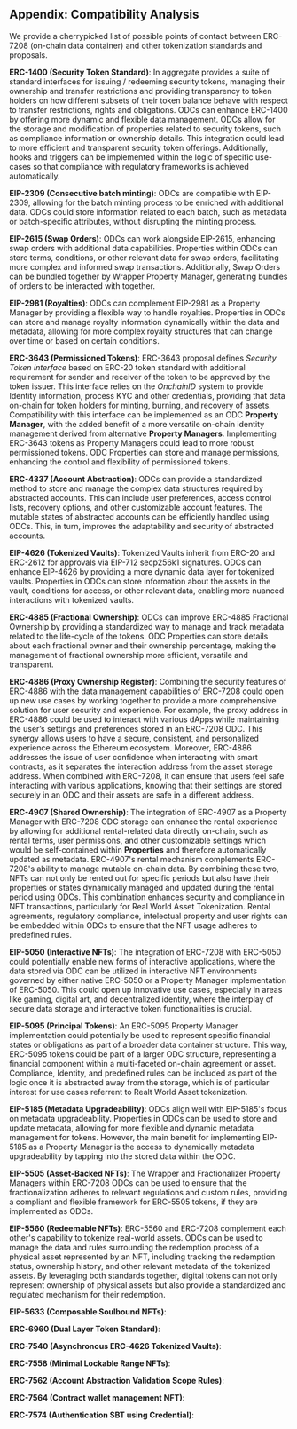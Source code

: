 
## Appendix: Compatibility Analysis

We provide a cherrypicked list of possible points of contact between ERC-7208 (on-chain data container) and other tokenization standards and proposals.

**ERC-1400 (Security Token Standard)**: In aggregate provides a suite of standard interfaces for issuing / redeeming security tokens, managing their ownership and transfer restrictions and providing transparency to token holders on how different subsets of their token balance behave with respect to transfer restrictions, rights and obligations. ODCs can enhance ERC-1400 by offering more dynamic and flexible data management. ODCs allow for the storage and modification of properties related to security tokens, such as compliance information or ownership details. This integration could lead to more efficient and transparent security token offerings. Additionally, hooks and triggers can be implemented within the logic of specific use-cases so that compliance with regulatory frameworks is achieved automatically.

**EIP-2309 (Consecutive batch minting)**: ODCs are compatible with EIP-2309, allowing for the batch minting process to be enriched with additional data. ODCs could store information related to each batch, such as metadata or batch-specific attributes, without disrupting the minting process.

**EIP-2615 (Swap Orders)**: ODCs can work alongside EIP-2615, enhancing swap orders with additional data capabilities. Properties within ODCs can store terms, conditions, or other relevant data for swap orders, facilitating more complex and informed swap transactions. Additionally, Swap Orders can be bundled together by Wrapper Property Manager, generating bundles of orders to be interacted with together.

**EIP-2981 (Royalties)**: ODCs can complement EIP-2981 as a Property Manager by providing a flexible way to handle royalties. Properties in ODCs can store and manage royalty information dynamically within the data and metadata, allowing for more complex royalty structures that can change over time or based on certain conditions.

**ERC-3643 (Permissioned Tokens)**: ERC-3643 proposal defines *Security Token interface* based on ERC-20 token standard with additional requirement for sender and receiver of the token to be approved by the token issuer. This interface relies on the *OnchainID* system to provide Identity information, process KYC and other credentials, providing that data on-chain for token holders for minting, burning, and recovery of assets. Compatibility with this interface can be implemented as an ODC **Property Manager**, with the added benefit of a more versatile on-chain identity management derived from alternative **Property Managers**. Implementing ERC-3643 tokens as Property Managers could lead to more robust permissioned tokens. ODC Properties can store and manage permissions, enhancing the control and flexibility of permissioned tokens.

**ERC-4337 (Account Abstraction)**: ODCs can provide a standardized method to store and manage the complex data structures required by abstracted accounts. This can include user preferences, access control lists, recovery options, and other customizable account features. The mutable states of abstracted accounts can be efficiently handled using ODCs. This, in turn, improves the adaptability and security of abstracted accounts.

**EIP-4626 (Tokenized Vaults)**: Tokenized Vaults inherit from ERC-20 and ERC-2612 for approvals via EIP-712 secp256k1 signatures. ODCs can enhance EIP-4626 by providing a more dynamic data layer for tokenized vaults. Properties in ODCs can store information about the assets in the vault, conditions for access, or other relevant data, enabling more nuanced interactions with tokenized vaults.

**ERC-4885 (Fractional Ownership)**: ODCs can improve ERC-4885 Fractional Ownership by providing a standardized way to manage and track metadata related to the life-cycle of the tokens. ODC Properties can store details about each fractional owner and their ownership percentage, making the management of fractional ownership more efficient, versatile and transparent.

**ERC-4886 (Proxy Ownership Register)**: Combining the security features of ERC-4886 with the data management capabilities of ERC-7208 could open up new use cases by working together to provide a more comprehensive solution for user security and experience. For example, the proxy address in ERC-4886 could be used to interact with various dApps while maintaining the user’s settings and preferences stored in an ERC-7208 ODC. This synergy allows users to have a secure, consistent, and personalized experience across the Ethereum ecosystem. Moreover, ERC-4886 addresses the issue of user confidence when interacting with smart contracts, as it separates the interaction address from the asset storage address. When combined with ERC-7208, it can ensure that users feel safe interacting with various applications, knowing that their settings are stored securely in an ODC and their assets are safe in a different address.

**ERC-4907 (Shared Ownership)**: The integration of ERC-4907 as a Property Manager with ERC-7208 ODC storage can enhance the rental experience by allowing for additional rental-related data directly on-chain, such as rental terms, user permissions, and other customizable settings which would be self-contained within **Properties** and therefore automatically updated as metadata. ERC-4907's rental mechanism complements ERC-7208's ability to manage mutable on-chain data. By combining these two, NFTs can not only be rented out for specific periods but also have their properties or states dynamically managed and updated during the rental period using ODCs. This combination enhances security and compliance in NFT transactions, particularly for Real World Asset Tokenization. Rental agreements, regulatory compliance, intelectual property and user rights can be embedded within ODCs to ensure that the NFT usage adheres to predefined rules.

**EIP-5050 (Interactive NFTs)**: The integration of ERC-7208 with ERC-5050 could potentially enable new forms of interactive applications, where the data stored via ODC can be utilized in interactive NFT environments governed by either native ERC-5050 or a Property Manager implementation of ERC-5050. This could open up innovative use cases, especially in areas like gaming, digital art, and decentralized identity, where the interplay of secure data storage and interactive token functionalities is crucial.

**EIP-5095 (Principal Tokens)**: An ERC-5095 Property Manager implementation could potentially be used to represent specific financial states or obligations as part of a broader data container structure. This way, ERC-5095 tokens could be part of a larger ODC structure, representing a financial component within a multi-faceted on-chain agreement or asset. Compliance, Identity, and predefined rules can be included as part of the logic once it is abstracted away from the storage, which is of particular interest for use cases referrent to Realt World Asset tokenization.

**EIP-5185 (Metadata Upgradeability)**: ODCs align well with EIP-5185's focus on metadata upgradeability. Properties in ODCs can be used to store and update metadata, allowing for more flexible and dynamic metadata management for tokens. However, the main benefit for implementing EIP-5185 as a Property Manager is the access to dynamically metadata upgradeability by tapping into the stored data within the ODC.

**EIP-5505 (Asset-Backed NFTs)**: The Wrapper and Fractionalizer Property Managers within ERC-7208 ODCs can be used to ensure that the fractionalization adheres to relevant regulations and custom rules, providing a compliant and flexible framework for ERC-5505 tokens, if they are implemented as ODCs.

**EIP-5560 (Redeemable NFTs)**: ERC-5560 and ERC-7208 complement each other's capability to tokenize real-world assets. ODCs can be used to manage the data and rules surrounding the redemption process of a physical asset represented by an NFT, including tracking the redemption status, ownership history, and other relevant metadata of the tokenized assets. By leveraging both standards together, digital tokens can not only represent ownership of physical assets but also provide a standardized and regulated mechanism for their redemption.

**EIP-5633 (Composable Soulbound NFTs)**: 

**ERC-6960 (Dual Layer Token Standard)**:

**ERC-7540 (Asynchronous ERC-4626 Tokenized Vaults)**:

**ERC-7558 (Minimal Lockable Range NFTs)**:

**ERC-7562 (Account Abstraction Validation Scope Rules)**:

**ERC-7564 (Contract wallet management NFT)**:

**ERC-7574 (Authentication SBT using Credential)**:
